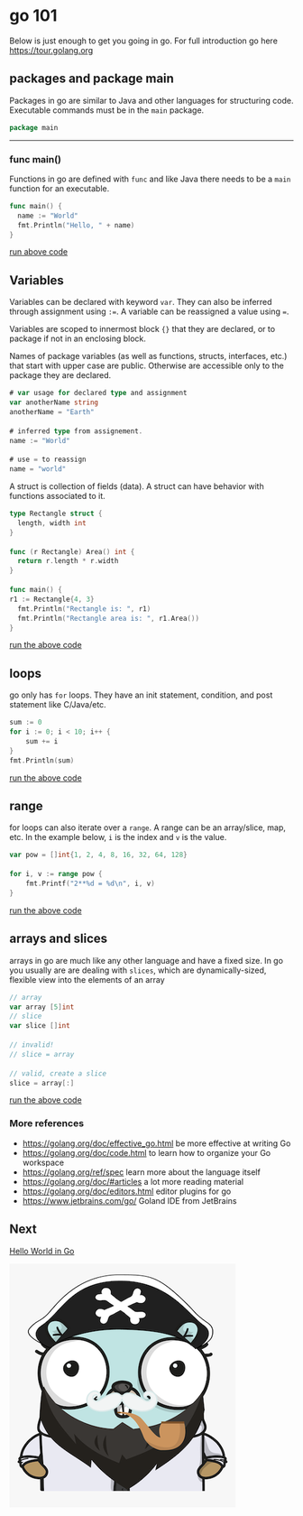 # go 101

Below is just enough to get you going in go. For full introduction go here <https://tour.golang.org>

## packages and package main

Packages in go are similar to Java and other languages for structuring code.
Executable commands must be in the `main` package.

```go
package main
```

---

### func main()

Functions in go are defined with `func` and like Java there needs to be a `main` function for an
executable.

```go
func main() {
  name := "World"
  fmt.Println("Hello, " + name)
}
```

[run above code](https://play.golang.org/p/4SRGpQ_Z9Uv)

## Variables

Variables can be declared with keyword `var`. They can also be inferred through assignment using `:=`. A variable
can be reassigned a value using `=`.

Variables are scoped to innermost block `{}` that they are declared, or to package if not in an enclosing block.

Names of package variables (as well as functions, structs, interfaces, etc.) that start with upper case are public. Otherwise are accessible only to the package they are declared.

```go
# var usage for declared type and assignment
var anotherName string
anotherName = "Earth"

# inferred type from assignement.
name := "World"

# use = to reassign
name = "world"
```

A struct is collection of fields (data). A struct can have behavior with functions associated to it.

```go
type Rectangle struct {
  length, width int
}

func (r Rectangle) Area() int {
  return r.length * r.width
}

func main() {
r1 := Rectangle{4, 3}
  fmt.Println("Rectangle is: ", r1)
  fmt.Println("Rectangle area is: ", r1.Area())
}
```

[run the above code](https://play.golang.org/p/g4Fs5OLa_ky)

## loops

go only has `for` loops. They have an init statement, condition, and post statement like C/Java/etc. 

```go
sum := 0
for i := 0; i < 10; i++ {
    sum += i
}
fmt.Println(sum)
```

[run the above code](https://play.golang.org/p/Yh8jRtIdbuT)

## range

for loops can also iterate over a `range`. A range can be an array/slice, map, etc. In the example below,
`i` is the index and `v` is the value.

```go
var pow = []int{1, 2, 4, 8, 16, 32, 64, 128}

for i, v := range pow {
    fmt.Printf("2**%d = %d\n", i, v)
}
```

[run the above code](https://play.golang.org/p/H8I7Ok3kHMC)

## arrays and slices

arrays in go are much like any other language and have a fixed size. In go you usually are
are dealing with `slices`, which are dynamically-sized, flexible view into the elements of an array

```go
// array
var array [5]int
// slice
var slice []int

// invalid!
// slice = array

// valid, create a slice
slice = array[:]
```

[run the above code](https://play.golang.org/p/3zibGSuL8tY)

### More references

- <https://golang.org/doc/effective_go.html> be more effective at writing Go
- <https://golang.org/doc/code.html> to learn how to organize your Go workspace
- <https://golang.org/ref/spec> learn more about the language itself
- <https://golang.org/doc/#articles> a lot more reading material
- <https://golang.org/doc/editors.html> editor plugins for go
- <https://www.jetbrains.com/go/> Goland IDE from JetBrains

## Next

[Hello World in Go](go-hello-world.md)

![pirate gopher](images/pirate-gopher.png)